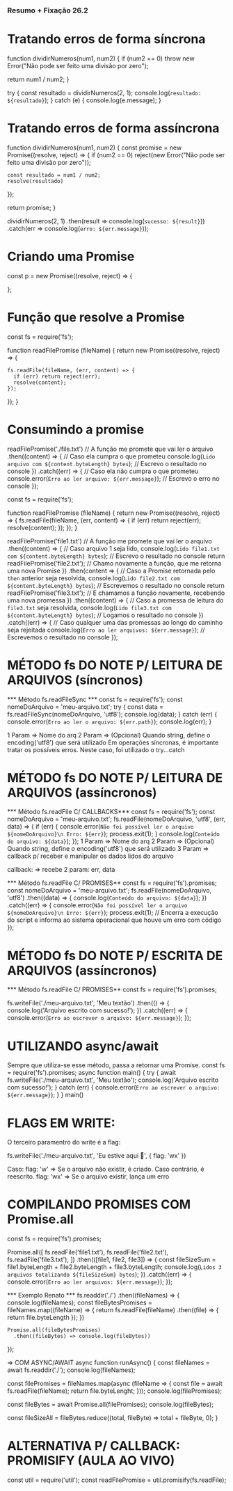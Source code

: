 ### Resumo + Fixação 26.2 ###

# Tratando erros de forma síncrona
function dividirNumeros(num1, num2) {
  if (num2 == 0) throw new Error("Não pode ser feito uma divisão por zero");

  return num1 / num2;
}

try {
  const resultado = dividirNumeros(2, 1);
  console.log(`resultado: ${resultado}`);
} catch (e) {
  console.log(e.message);
}

# Tratando erros de forma assíncrona
function dividirNumeros(num1, num2) {
  const promise = new Promise((resolve, reject) => {
    if (num2 == 0) reject(new Error("Não pode ser feito uma divisão por zero"));

    const resultado = num1 / num2;
    resolve(resultado)
  });

  return promise;
}

dividirNumeros(2, 1)
  .then(result => console.log(`sucesso: ${result}`))
  .catch(err => console.log(`erro: ${err.message}`));

# Criando uma Promise
const p = new Promise((resolve, reject) => {
  <!-- AQUI ESTARÁ A LÓGICA P/ TENTAR CUMPRIR A PROMISE -->
};

# Função que resolve a Promise
const fs = require('fs');

function readFilePromise (fileName) {
  return new Promise((resolve, reject) => {

    fs.readFile(fileName, (err, content) => {
      if (err) return reject(err);
      resolve(content);
    });

  });
}
<!-- fs É O MÓDULO NATIVO DO NODE P/ LEITURA DESSE ARQUIVO -->

# Consumindo a promise
readFilePromise('./file.txt') // A função me promete que vai ler o arquivo
  .then((content) => { // Caso ela cumpra o que prometeu
    console.log(`Lido arquivo com ${content.byteLength} bytes`); // Escrevo o resultado no console
  })
  .catch((err) => { // Caso ela não cumpra o que prometeu
    console.error(`Erro ao ler arquivo: ${err.message}`); // Escrevo o erro no console
  });

  <!-- IMPORTANTE FRISAR QUE, NESTE MÉTODO, COM PROMISES, NÃO ACONTECE DE DIVERSAS FUNÇÕES SEREM ENCAPSULADAS UMA DENTRO DA OUTRA. ELAS SÃO SEQUENCIADAS ATRAVÉS DO THEN E UM ÚNICO CATCH FICA MONITORANDO A OCORRÊNCIA DE ERRO NA OPERAÇÃO TODA. CASO NÃO TENHA FICADO CLARO, OLHE O PRIMEIRO EXEMPLO, E IMAGINE QUANTOS IF, E RETURNS PARA ERRO E SUCESSO SERIAM NECESSÁRIOS, ALÉM DISSO, FICARIAM UM DENTRO DO OUTRO (CALLBACK HELL) -->

const fs = require('fs');

function readFilePromise (fileName) {
  return new Promise((resolve, reject) => {
    fs.readFile(fileName, (err, content) => {
      if (err) return reject(err);
      resolve(content);
    });
  });
}

readFilePromise('file1.txt') // A função me promete que vai ler o arquivo
  .then((content) => { // Caso arquivo 1 seja lido,
    console.log(`Lido file1.txt com ${content.byteLength} bytes`); // Escrevo o resultado no console
    return readFilePromise('file2.txt'); // Chamo novamente a função, que me retorna uma nova Promise
  })
  .then(content => { // Caso a Promise retornada pelo `then` anterior seja resolvida,
    console.log(`Lido file2.txt com ${content.byteLength} bytes`); // Escrevemos o resultado no console
    return readFilePromise('file3.txt'); // E chamamos a função novamente, recebendo uma nova promessa
  })
  .then((content) => { // Caso a promessa de leitura do `file3.txt` seja resolvida,
    console.log(`Lido file3.txt com ${content.byteLength} bytes`); // Logamos o resultado no console
  })
  .catch((err) => { // Caso qualquer uma das promessas ao longo do caminho seja rejeitada
    console.log(`Erro ao ler arquivos: ${err.message}`); // Escrevemos o resultado no console
  });

# MÉTODO fs DO NOTE P/ LEITURA DE ARQUIVOS (síncronos)

*** Método fs.readFileSync ***
const fs = require('fs');
const nomeDoArquivo = 'meu-arquivo.txt';
try {
  const data = fs.readFileSync(nomeDoArquivo, 'utf8');
  console.log(data);
} catch (err) {
  console.error(`Erro ao ler o arquivo: ${err.path}`);
  console.log(err);
}

1 Param => Nome do arq
2 Param => (Opcional) Quando string, define o encoding('utf8') que será utilizado
Em operações síncronas, é importante tratar os possíveis erros. Neste caso, foi utilizado o try...catch

# MÉTODO fs DO NOTE P/ LEITURA DE ARQUIVOS (assíncronos)

*** Método fs.readFile  C/ CALLBACKS***
const fs = require('fs');
const nomeDoArquivo = 'meu-arquivo.txt';
fs.readFile(nomeDoArquivo, 'utf8', (err, data) => {
  if (err) {
    console.error(`Não foi possível ler o arquivo ${nomeDoArquivo}\n Erro: ${err}`);
    process.exit(1);
  }
  console.log(`Conteúdo do arquivo: ${data}`);
});
1 Param => Nome do arq
2 Param => (Opcional) Quando string, define o encoding('utf8') que será utilizado
3 Param => callback p/ receber e manipular os dados lidos do arquivo

callback:
  => recebe 2 param: err, data

<!-- O TIPO DE ENCONDING É IMPORTANTE. POR PADRÃO É O raw buffer, ÚTIL P/ ENVIO DE DADOS ATRAVÉS DE REQ HTTP. NO CASO, SENDO TXT, É CORRETO ESPECIFICAR O ENCODING. PORÉM ESSES DADOS OCUPAM MEMÓRIA, SENDO ASSIM, UM ARQ DE 1GB, UTILIZARÁ O MESMO VALOR DE RAM -->

*** Método fs.readFile  C/ PROMISES**
const fs = require('fs').promises;
const nomeDoArquivo = 'meu-arquivo.txt';
fs.readFile(nomeDoArquivo, 'utf8')
  .then((data) => {
    console.log(`Conteúdo do arquivo: ${data}`);
  })
  .catch((err) => {
    console.error(`Não foi possível ler o arquivo ${nomeDoArquivo}\n Erro: ${err}`);
    process.exit(1); // Encerra a execução do script e informa ao sistema operacional que houve um erro com código
  });

# MÉTODO fs DO NOTE P/ ESCRITA DE ARQUIVOS (assíncronos)
<!-- É possivel escrever c/ callback, mas promises são mais recomendados -->

*** Método fs.readFile  C/ PROMISES**
const fs = require('fs').promises;

fs.writeFile('./meu-arquivo.txt', 'Meu textão')
  .then(() => {
    console.log('Arquivo escrito com sucesso!');
  })
  .catch((err) => {
    console.error(`Erro ao escrever o arquivo: ${err.message}`);
  });

  <!-- TAMBÉM É POSSÍVEL MISTURAR OS MÉTODOS. NÃO SEI SE É RECOMENDADO, MAS FUNCIONOU, RS. (readAndWrite.js) -->

# UTILIZANDO async/await
Sempre que utiliza-se esse método, passa a retornar uma Promise.
const fs = require('fs').promises;
async function main() {
  try {
    await fs.writeFile('./meu-arquivo.txt', 'Meu textão');
    console.log('Arquivo escrito com sucesso!');
  } catch (err) {
    console.error(`Erro ao escrever o arquivo: ${err.message}`);
  }
}
main()

# FLAGS EM WRITE:
O terceiro paramentro do write é a flag:

fs.writeFile('./meu-arquivo.txt', 'Eu estive aqui :eyes:', { flag: 'wx' })

Caso:
flag: 'w' => Se o arquivo não existir, é criado. Caso contrário, é reescrito.
flag: 'wx' => Se o arquivo existir, lança um erro

# COMPILANDO PROMISES COM Promise.all
<!-- Passa um array de Promises e recebe de volta uma única. Os três arquivos são lidos ao mesmo tempo e o then será executado após a leitura dos 3 -->
const fs = require('fs').promises;

Promise.all([
  fs.readFile('file1.txt'),
  fs.readFile('file2.txt'),
  fs.readFile('file3.txt'),
])
  .then(([file1, file2, file3]) => {
    const fileSizeSum = file1.byteLength + file2.byteLength + file3.byteLength;
    console.log(`Lidos 3 arquivos totalizando ${fileSizeSum} bytes`);
  })
  .catch((err) => {
    console.error(`Erro ao ler arquivos: ${err.message}`);
  });

*** Exemplo Renato ***
fs.readdir('./')
  .then((fileNames) => {
    console.log(fileNames);
    const fileBytesPromises = fileNames.map((fileName) => {
      return fs.readFile(fileName)
        .then((file) => { return file.byteLength });
    })

  <!-- Caso não utilizasse o Promise All, seria retornado apenas um array de promises -->
    Promise.all(fileBytesPromises)
      .then((fileBytes) => console.log(fileBytes))
  });

<!-- A FUNÇÃO FARA UMA BUSCA DE TODOS OS NOMES DOS ARQUIVOS NA PASTA. DEPOIS FARÁ UM MAP LENDO TODOS OS ARQUIVOS E RETORNANDO O TAMANHO DE CADA UM DELES. PARA TRATAR AS PROMESSAS, UTILIZARÁ O PROMISE.ALL. POR FIM, SOMARÁ CADA UM ATRAVÉS DO REDUCE-->
=> COM ASYNC/AWAIT
async function runAsync() {
  const fileNames = await fs.readdir('./');
  console.log(fileNames);
  
  const filePromises = fileNames.map(async (fileName => {
    const file = await fs.readFile(fileName);
    return file.byteLenght;
  }));
  console.log(filePromises);

  const fileBytes = await Promise.all(filePromises);
  console.log(fileBytes);

  const fileSizeAll = fileBytes.reduce((total, fileByte) => total + fileByte, 0);
}

# ALTERNATIVA P/ CALLBACK: PROMISIFY (AULA AO VIVO)
const util = require('util');
const readFilePromise = util.promisify(fs.readFile);